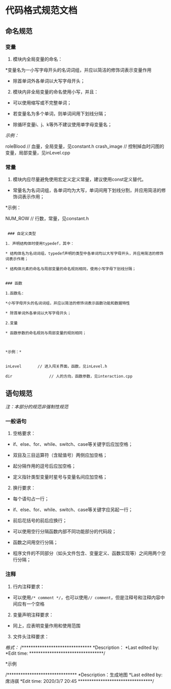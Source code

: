 # 代码格式规范文档
## 命名规范
### 变量
1.	模块内全局变量的命名：

*变量名为一小写字母开头的名词词组，并应以简洁的修饰词表示变量作用

* 除首单词外各单词以大写字母开头；

 
2. 模块内非全局变量的命名使用小写，并且：

* 可以使用缩写或不完整单词；

* 若变量名为多个单词，则单词间用下划线分隔；

* 除循环变量i、j、k等外不建议使用单字母变量名；

 

*示例：*

 
roleBlood            // 血量，全局变量，见constant.h
crash_image                          // 控制掉血时闪图的变量，局部变量，见inLevel.cpp


### 常量

1. 模块内应尽量避免使用宏定义定义常量，建议使用const定义替代。

* 常量名为名词词组，各单词均为大写，单词间用下划线分割，并应用简洁的修饰词表示作用；



*示例：

NUM_ROW    // 行数，常量，见constant.h

```

 ### 自定义类型

1. 声明结构体时使用typedef，其中：

* 结构体名为名词词组，typedef声明的类型中各单词均以大写字母开头，并应用简洁的修饰词表示作用；

* 结构体元素的命名与局部变量的命名规则相同，使用小写字母下划线分隔；


### 函数

1.函数名: 

*小写字母开头的名词词组，并应以简洁的修饰词表示函数功能和数据特性

* 除首单词外各单词以大写字母开头；

2.变量

* 函数参数的命名规则与局部变量的规则相同；

 

*示例：*


inLevel       // 进入闯关界面，函数，见inLevel.h

dir                // 人的方向，函数参数，见interaction.cpp

```

 

 

 

## 语句规范

 

*注：本部分的规范非强制性规范*

 

### 一般语句

 

1. 空格要求：

* if、else、for、while、switch、case等关键字后应加空格；

* 双目及三目运算符（含赋值号）两侧应加空格；

* 起分隔作用的逗号后应加空格；

* 定义指针类型变量时星号与变量名间应加空格；

 

2. 换行要求：

* 每个语句占一行；

* if、else、for、while、switch、case等关键字应另起一行；

* 前后花括号的前后应换行；

* 可以使用空行分隔函数内部不同功能部分的代码段；

* 函数之间用空行分隔；

* 程序文件的不同部分（如头文件包含、变量定义、函数实现等）之间用两个空行分隔；

 
### 注释

 

1. 行内注释要求：

* 可以使用`/* comment */`，也可以使用`// comment`，但是注释号和注释内容中间应有一个空格

 

2. 变量声明注释要求：

* 同上，应表明变量作用和使用范围

 

 

3. 文件头注释要求：

*格式：*
/*******************************
  *Description： 
  *Last edited by: 
  *Edit time: 
*********************************/

 *示例

 /*******************************
  *Description：生成地图 
  *Last edited by: 席诗祺
  *Edit time: 2020/3/7 20:45
*********************************/
